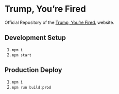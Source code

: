 # Trump, You’re Fired

Official Repository of the [Trump, You’re Fired.](http://www.trumpyourefired.com/) website.

## Development Setup
1. `npm i`
2. `npm start`

## Production Deploy
1. `npm i`
2. `npm run build:prod`
